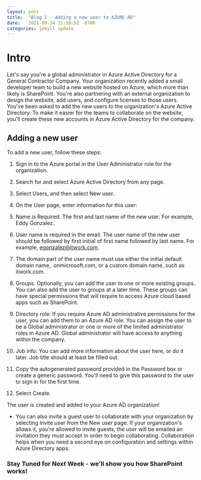 ```yaml
---
layout: post
title:  "Blog 1 - Adding a new user to AZURE AD"
date:   2021-09-24 21:50:52 -0700
categories: jekyll update
---
```

<h1>  Intro </h1>

Let's say you're a global administrator in Azure Active Directory for a General Contractor Company. Your organization recently added a small developer team to build a new website hosted on Azure, which more than likely is SharePoint. You're also partnering with an external organization to design the website, add users, and configure licenses to those users. You've been asked to add the new users to the organization's Azure Active Directory. To make it easier for the teams to collaborate on the website, you'll create these new accounts in Azure Active Directory for the company.

<h2> Adding a new user </h2>

To add a new user, follow these steps:

1. Sign in to the Azure portal in the User Administrator role for the organization.

2. Search for and select Azure Active Directory from any page.

3. Select Users, and then select New user.

4. On the User page, enter information for this user:

5. Name is Required. The first and last name of the new user. For example, Eddy Gonzalez.

6. User name is required in the email. The user name of the new user should be followed by first initial of first name followed by last name. For example, egonzalez@itwork.com.

7. The domain part of the user name must use either the initial default domain name, <yourdomainname>.onmicrosoft.com, or a custom domain name, such as itwork.com. 

8. Groups. Optionally, you can add the user to one or more existing groups. You can also add the user to groups at a later time. These groups can have special permissions that will require to access Azure cloud based apps such as SharePoint. 

9. Directory role: If you require Azure AD administrative permissions for the user, you can add them to an Azure AD role. You can assign the user to be a Global administrator or one or more of the limited administrator roles in Azure AD. Global administrator will have access to anything within the company.

10. Job info: You can add more information about the user here, or do it later. Job title should at least be filled out. 

11. Copy the autogenerated password provided in the Password box or create a generic password. You'll need to give this password to the user to sign in for the first time.

12. Select Create.

The user is created and added to your Azure AD organization!

- You can also invite a guest user to collaborate with your organization by selecting Invite user from the New user page. If your organization's allows it, you're allowed to invite guests, the user will be emailed an invitation they must accept in order to begin collaborating. Collaboration helps when you need a second eye on configuration and settings within Azure Directory apps. 

 <h3> <b> Stay Tuned for Next Week 
- we'll show you how SharePoint works!  